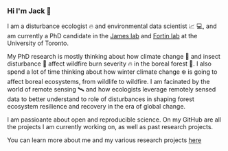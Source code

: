 ### Hi I'm Jack 👋

I am a disturbance ecologist 🔥 and environmental data scientist 📈 💻, and am currently a PhD candidate in the [James lab](https://www.jameslab.ca/) and [Fortin lab](https://fortin.eeb.utoronto.ca/) at the University of Toronto.

My PhD research is mostly thinking about how climate change 🥵 and insect disturbance 🐛 affect wildfire burn severity 🔥 in the boreal forest 🌲. I also spend a lot of time thinking about how winter climate change ❄️ is going to affect boreal ecosystems, from wildlife to wildfire. I am facinated by the world of remote sensing 🛰️ and how ecologists leverage remotely sensed data to better understand to role of disturbances in shaping forest ecosystem resilience and recovery in the era of global change.

I am passioante about open and reproducible science. On my GitHub are all the projects I am currently working on, as well as past research projects. 

You can learn more about me and my various research projects [here](https://jackagoldman.github.io/)




